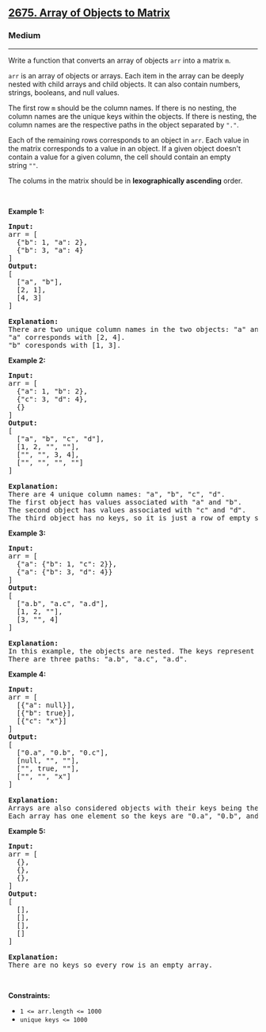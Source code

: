 <h2><a href="https://leetcode.com/problems/array-of-objects-to-matrix/">2675. Array of Objects to Matrix</a></h2><h3>Medium</h3><hr><div><p>Write a function that converts an array of objects&nbsp;<code>arr</code> into a matrix <code>m</code>.</p>

<p><code>arr</code>&nbsp;is an array of objects or arrays. Each item in the array can be deeply nested with child arrays and child objects. It can also contain numbers, strings, booleans, and&nbsp;null values.</p>

<p>The first row <code>m</code>&nbsp;should be the column names. If there is no nesting, the column names are the unique keys within the objects. If there is nesting, the column names&nbsp;are the respective paths in the object separated by <code>"."</code>.</p>

<p>Each of the remaining rows corresponds to an object in&nbsp;<code>arr</code>. Each value in the matrix corresponds to a value in an object. If a given object doesn't contain a value for a given column, the cell should contain an empty string&nbsp;<code>""</code>.</p>

<p>The colums in the matrix should be in <strong>lexographically ascending</strong> order.</p>

<p>&nbsp;</p>
<p><strong class="example">Example 1:</strong></p>

<pre><strong>Input:</strong> 
arr = [
&nbsp; {"b": 1, "a": 2},
&nbsp; {"b": 3, "a": 4}
]
<strong>Output:</strong> 
[
&nbsp; ["a", "b"],
&nbsp; [2, 1],
&nbsp; [4, 3]
]

<strong>Explanation:</strong>
There are two unique column names in the two objects: "a" and "b".
"a" corresponds with [2, 4].
"b" coresponds with [1, 3].
</pre>

<p><strong class="example">Example 2:</strong></p>

<pre><strong>Input:</strong> 
arr = [
&nbsp; {"a": 1, "b": 2},
&nbsp; {"c": 3, "d": 4},
&nbsp; {}
]
<strong>Output:</strong> 
[
&nbsp; ["a", "b", "c", "d"],
&nbsp; [1, 2, "", ""],
&nbsp; ["", "", 3, 4],
&nbsp; ["", "", "", ""]
]

<strong>Explanation:</strong>
There are 4 unique column names: "a", "b", "c", "d".
The first object has values associated with "a" and "b".
The second object has values associated with "c" and "d".
The third object has no keys, so it is just a row of empty strings.
</pre>

<p><strong class="example">Example 3:</strong></p>

<pre><strong>Input:</strong> 
arr = [
&nbsp; {"a": {"b": 1, "c": 2}},
&nbsp; {"a": {"b": 3, "d": 4}}
]
<strong>Output:</strong> 
[
&nbsp; ["a.b", "a.c", "a.d"],
&nbsp; [1, 2, ""],
&nbsp; [3, "", 4]
]

<strong>Explanation:</strong>
In this example, the objects are nested. The keys represent the full path to each value separated by periods.
There are three paths: "a.b", "a.c", "a.d".
</pre>

<p><strong class="example">Example 4:</strong></p>

<pre><strong>Input:</strong> 
arr = [
&nbsp; [{"a": null}],
&nbsp; [{"b": true}],
&nbsp; [{"c": "x"}]
]
<strong>Output:</strong> 
[
&nbsp; ["0.a", "0.b", "0.c"],
&nbsp; [null, "", ""],
&nbsp; ["", true, ""],
&nbsp; ["", "", "x"]
]

<strong>Explanation:</strong>
Arrays are also considered objects with their keys being their indices.
Each array has one element so the keys are "0.a", "0.b", and "0.c".
</pre>

<p><strong class="example">Example 5:</strong></p>

<pre><strong>Input:</strong> 
arr = [
  {},
&nbsp; {},
&nbsp; {},
]
<strong>Output:</strong> 
[
&nbsp; [],
&nbsp; [],
&nbsp; [],
&nbsp; []
]

<strong>Explanation:</strong>
There are no keys so every row is an empty array.</pre>

<p>&nbsp;</p>
<p><strong>Constraints:</strong></p>

<ul>
	<li><code>1 &lt;= arr.length &lt;= 1000</code></li>
	<li><code>unique keys &lt;= 1000</code></li>
</ul>
</div>